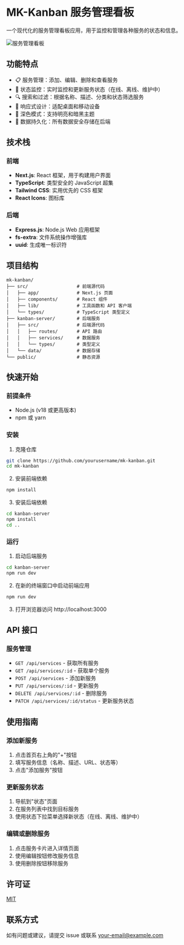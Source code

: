 # MK-Kanban 服务管理看板

一个现代化的服务管理看板应用，用于监控和管理各种服务的状态和信息。

![服务管理看板](https://via.placeholder.com/800x400?text=MK-Kanban+服务管理看板)

## 功能特点

- 📋 服务管理：添加、编辑、删除和查看服务
- 🚦 状态监控：实时监控和更新服务状态（在线、离线、维护中）
- 🔍 搜索和过滤：根据名称、描述、分类和状态筛选服务
- 📱 响应式设计：适配桌面和移动设备
- 🌙 深色模式：支持明亮和暗黑主题
- 💾 数据持久化：所有数据安全存储在后端

## 技术栈

### 前端
- **Next.js**: React 框架，用于构建用户界面
- **TypeScript**: 类型安全的 JavaScript 超集
- **Tailwind CSS**: 实用优先的 CSS 框架
- **React Icons**: 图标库

### 后端
- **Express.js**: Node.js Web 应用框架
- **fs-extra**: 文件系统操作增强库
- **uuid**: 生成唯一标识符

## 项目结构

```
mk-kanban/
├── src/                  # 前端源代码
│   ├── app/              # Next.js 页面
│   ├── components/       # React 组件
│   ├── lib/              # 工具函数和 API 客户端
│   └── types/            # TypeScript 类型定义
├── kanban-server/        # 后端服务
│   ├── src/              # 后端源代码
│   │   ├── routes/       # API 路由
│   │   ├── services/     # 数据服务
│   │   └── types/        # 类型定义
│   └── data/             # 数据存储
└── public/               # 静态资源
```

## 快速开始

### 前提条件

- Node.js (v18 或更高版本)
- npm 或 yarn

### 安装

1. 克隆仓库
```bash
git clone https://github.com/yourusername/mk-kanban.git
cd mk-kanban
```

2. 安装前端依赖
```bash
npm install
```

3. 安装后端依赖
```bash
cd kanban-server
npm install
cd ..
```

### 运行

1. 启动后端服务
```bash
cd kanban-server
npm run dev
```

2. 在新的终端窗口中启动前端应用
```bash
npm run dev
```

3. 打开浏览器访问 http://localhost:3000

## API 接口

### 服务管理

- `GET /api/services` - 获取所有服务
- `GET /api/services/:id` - 获取单个服务
- `POST /api/services` - 添加新服务
- `PUT /api/services/:id` - 更新服务
- `DELETE /api/services/:id` - 删除服务
- `PATCH /api/services/:id/status` - 更新服务状态

## 使用指南

### 添加新服务

1. 点击首页右上角的"+"按钮
2. 填写服务信息（名称、描述、URL、状态等）
3. 点击"添加服务"按钮

### 更新服务状态

1. 导航到"状态"页面
2. 在服务列表中找到目标服务
3. 使用状态下拉菜单选择新状态（在线、离线、维护中）

### 编辑或删除服务

1. 点击服务卡片进入详情页面
2. 使用编辑按钮修改服务信息
3. 使用删除按钮移除服务

## 许可证

[MIT](LICENSE)

## 联系方式

如有问题或建议，请提交 issue 或联系 [your-email@example.com](mailto:your-email@example.com)
